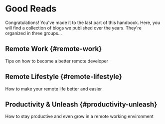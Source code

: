 # Good Reads

Congratulations! You've made it to the last part of this handbook. Here, you will find a collection of blogs we published over the years. They're organized in three groups...

## Remote Work {#remote-work}

Tips on how to become a better remote developer

## Remote Lifestyle {#remote-lifestyle}

How to make your remote life better and easier

## Productivity & Unleash {#productivity-unleash}

How to stay productive and even grow in a remote working environment

